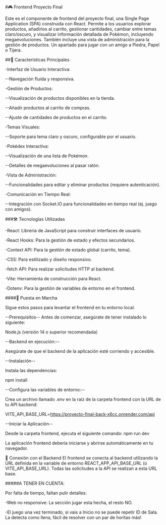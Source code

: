 #🎮 Frontend Proyecto Final

Este es el componente de frontend del proyecto final, una Single Page Application (SPA) construida con React. Permite a los usuarios explorar productos, añadirlos al carrito, gestionar cantidades, cambiar entre temas claro/oscuro, y visualizar información detallada de Pokémon, incluyendo megaevoluciones. También incluye una vista de administración para la gestión de productos. Un apartado para jugar con un amigo a Piedra, Papel o Tijera.



##🌟 Características Principales

-Interfaz de Usuario Interactiva:

--Navegación fluida y responsiva.

-Gestión de Productos: 

--Visualización de productos disponibles en la tienda.

--Añadir productos al carrito de compras.

--Ajuste de cantidades de productos en el carrito.

-Temas Visuales:

--Soporte para tema claro y oscuro, configurable por el usuario.

-Pokédex Interactiva:

--Visualización de una lista de Pokémon.

--Detalles de megaevoluciones al pasar ratón.

-Vista de Administración:

--Funcionalidades para editar y eliminar productos (requiere        autenticación).

-Comunicación en Tiempo Real:

--Integración con Socket.IO para funcionalidades en tiempo real (ej. juego con amigos).



###🛠️ Tecnologías Utilizadas

-React: Librería de JavaScript para construir interfaces de usuario.

-React Hooks: Para la gestión de estado y efectos secundarios.

-Context API: Para la gestión de estado global (carrito, tema).

-CSS: Para estilizado y diseño responsivo.

-fetch API: Para realizar solicitudes HTTP al backend.

-Vite: Herramienta de construcción para React.

-Dotenv: Para la gestión de variables de entorno en el frontend.



####🚀 Puesta en Marcha

Sigue estos pasos para levantar el frontend en tu entorno local.



--Prerequisitos--
Antes de comenzar, asegúrate de tener instalado lo siguiente:

Node.js (versión 14 o superior recomendada)



--Backend en ejecución:--

 Asegúrate de que el backend de la aplicación esté corriendo y accesible.



--Instalación--

Instala las dependencias:

npm install



--Configura las variables de entorno:--

Crea un archivo llamado .env en la raíz de la carpeta frontend con la URL de tu API backend:

VITE_API_BASE_URL=https://proyecto-final-back-x6cc.onrender.com/api 



--Iniciar la Aplicación--

Desde la carpeta frontend, ejecuta el siguiente comando: npm run dev 

La aplicación frontend debería iniciarse y abrirse automáticamente en tu navegador.

🔗 Conexión con el Backend
El frontend se conecta al backend utilizando la URL definida en la variable de entorno REACT_APP_API_BASE_URL (o VITE_API_BASE_URL). Todas las solicitudes a la API se realizan a esta URL base.

#####A TENER EN CUENTA:

Por falta de tiempo, faltan pulir detalles:

-Web no responsive: La sección jugar esta hecha, el resto NO.

-El juego una vez terminado, si vais a Inicio no se puede repetir ID de Sala. La detecta como llena, fácil de resolver con un par de horitas más!